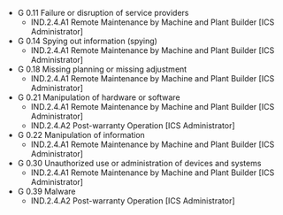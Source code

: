* G 0.11 Failure or disruption of service providers
  * IND.2.4.A1 Remote Maintenance by Machine and Plant Builder [ICS Administrator]
* G 0.14 Spying out information (spying)
  * IND.2.4.A1 Remote Maintenance by Machine and Plant Builder [ICS Administrator]
* G 0.18 Missing planning or missing adjustment
  * IND.2.4.A1 Remote Maintenance by Machine and Plant Builder [ICS Administrator]
* G 0.21 Manipulation of hardware or software
  * IND.2.4.A1 Remote Maintenance by Machine and Plant Builder [ICS Administrator]
  * IND.2.4.A2 Post-warranty Operation [ICS Administrator]
* G 0.22 Manipulation of information
  * IND.2.4.A1 Remote Maintenance by Machine and Plant Builder [ICS Administrator]
* G 0.30 Unauthorized use or administration of devices and systems
  * IND.2.4.A1 Remote Maintenance by Machine and Plant Builder [ICS Administrator]
* G 0.39 Malware
  * IND.2.4.A2 Post-warranty Operation [ICS Administrator]
